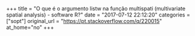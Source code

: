 +++
title = "O que é o argumento listw na função multispati (multivariate spatial analysis) - software R?"
date = "2017-07-12 22:12:20"
categories = ["sopt"]
original_url = "https://pt.stackoverflow.com/q/220015"
at_home="no"
+++

